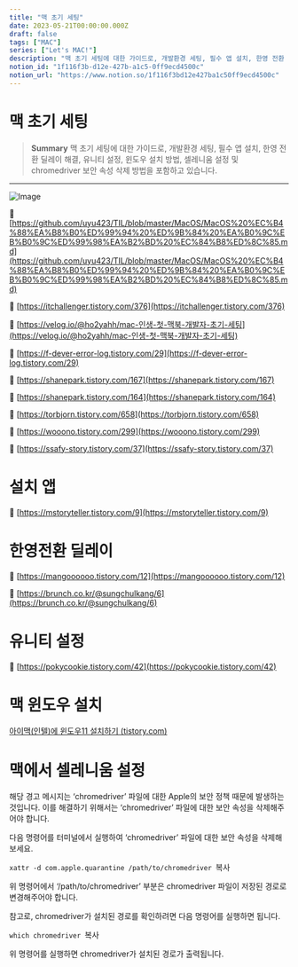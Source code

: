 ```yaml
---
title: "맥 초기 세팅"
date: 2023-05-21T00:00:00.000Z
draft: false
tags: ["MAC"]
series: ["Let's MAC!"]
description: "맥 초기 세팅에 대한 가이드로, 개발환경 세팅, 필수 앱 설치, 한영 전환 딜레이 해결, 유니티 설정, 윈도우 설치 방법, 셀레니움 설정 및 chromedriver 보안 속성 삭제 방법을 포함하고 있습니다."
notion_id: "1f116f3b-d12e-427b-a1c5-0ff9ecd4500c"
notion_url: "https://www.notion.so/1f116f3bd12e427ba1c50ff9ecd4500c"
---
```


# 맥 초기 세팅

> **Summary**
> 맥 초기 세팅에 대한 가이드로, 개발환경 세팅, 필수 앱 설치, 한영 전환 딜레이 해결, 유니티 설정, 윈도우 설치 방법, 셀레니움 설정 및 chromedriver 보안 속성 삭제 방법을 포함하고 있습니다.

---

![Image](https://prod-files-secure.s3.us-west-2.amazonaws.com/09ccd4d5-876c-4bba-bbdf-cc77a0a11257/9e395ecd-6bba-48ef-9653-d126d06066e8/Untitled.png?X-Amz-Algorithm=AWS4-HMAC-SHA256&X-Amz-Content-Sha256=UNSIGNED-PAYLOAD&X-Amz-Credential=ASIAZI2LB466V5LU4ELT%2F20250724%2Fus-west-2%2Fs3%2Faws4_request&X-Amz-Date=20250724T081123Z&X-Amz-Expires=3600&X-Amz-Security-Token=IQoJb3JpZ2luX2VjEAAaCXVzLXdlc3QtMiJIMEYCIQCjgM5Sq749zxzt9BVinzCTPkoL%2B3VgSKlRRxz49w1ehAIhAKsYoTv8guRDYnahnEJ8r%2FngPMEyiCIHZAo9pIn4dURgKv8DCCkQABoMNjM3NDIzMTgzODA1IgyhxWeNQoqRGB4NQSYq3AP49wgqI5zqmYrJdCpXdxullfLKehcLCVIYi0RnkeVF%2B9w04N2EXwKm%2BlBoLN4dzYneGJNy6f5e86hgvWoz4XCunotD2k3J3%2BH1k9HIlPx8KOYFyrZhA3hac%2FwgohQOrxJzaXaBUF5N6EX3N0xmZOzXRU5dVRN%2FbqyZzZo%2BT93l5WBuk5M6qlXy624VMtfD62CVRLU8UykEb%2FsY0Mna%2F1PySkphxwiI5bJB8XQsssMbboLQcl7xaTiwMAcbu4OqEVJBIHI5gr6VPXadg8oRv9QXp8gp44fNv2WAAjyJ4dm4LxoNkrFRajO6GrJ5WgCjo0sXAB01HsAYE3I%2B8Fvp2ZcQHg62wdTNGBQCt%2BTdxpbH4n6TT6FncTdTjuTQqpn8Z4WeGDa1Mx1ufMTviHIf82AjJx2n4cLc96kF%2B%2BTZCA0nAjxSAKqc5FwT9wNSgWQggEqz7FNF5DWccuYYnC1MCu5GJfoN96XDn37VVDqrKd7BNm1pNS7unS5oLHDl0UMIeL2khVMpJGTw46CDYpX3VXNsuRMlECB0%2Bn%2BqxCDdTjNwsz6rGLwuY1M4lFr2Rgh6YIIm18fENexlePLJsflCU4ING9aZznb7j3m%2F7MIeIKMLeCwVPiKrpcJU5h8TcTDczofEBjqkAYa6l9%2F9xlok9bqHDcwLm90BJkFXEdh5ARviiqe5du7gzUCIWXQybXtGIOVIZZL%2FsPkzY7gsoB5r9otNHvJq%2BO%2FCX2GMrA2wxatHwSOAUJ%2Bq2Q0SmoBFnlSrMUZZv%2BboiKTTQ0CMyrkeDKjY7TGqIkXuCpbtsof8y%2FV9M2tTZx4XxlxIWsMNszuOOGNJ9HMbZ9eBqYV5obsuEO0ThALO6cqG%2FRoW&X-Amz-Signature=7e4150dafb8307d76b48d20398836d25742dab47eb94dccb756ed343ac1732ab&X-Amz-SignedHeaders=host&x-amz-checksum-mode=ENABLED&x-id=GetObject)

🔗 [https://github.com/uyu423/TIL/blob/master/MacOS/MacOS%20%EC%B4%88%EA%B8%B0%ED%99%94%20%ED%9B%84%20%EA%B0%9C%EB%B0%9C%ED%99%98%EA%B2%BD%20%EC%84%B8%ED%8C%85.md](https://github.com/uyu423/TIL/blob/master/MacOS/MacOS%20%EC%B4%88%EA%B8%B0%ED%99%94%20%ED%9B%84%20%EA%B0%9C%EB%B0%9C%ED%99%98%EA%B2%BD%20%EC%84%B8%ED%8C%85.md)

🔗 [https://itchallenger.tistory.com/376](https://itchallenger.tistory.com/376)

🔗 [https://velog.io/@ho2yahh/mac-인생-첫-맥북-개발자-초기-세팅](https://velog.io/@ho2yahh/mac-인생-첫-맥북-개발자-초기-세팅)

🔗 [https://f-dever-error-log.tistory.com/29](https://f-dever-error-log.tistory.com/29)

🔗 [https://shanepark.tistory.com/167](https://shanepark.tistory.com/167)

🔗 [https://shanepark.tistory.com/164](https://shanepark.tistory.com/164)

🔗 [https://torbjorn.tistory.com/658](https://torbjorn.tistory.com/658)

🔗 [https://wooono.tistory.com/299](https://wooono.tistory.com/299)

🔗 [https://ssafy-story.tistory.com/37](https://ssafy-story.tistory.com/37)


# 설치 앱

🔗 [https://mstoryteller.tistory.com/9](https://mstoryteller.tistory.com/9)

# 한영전환 딜레이

🔗 [https://mangoooooo.tistory.com/12](https://mangoooooo.tistory.com/12)

🔗 [https://brunch.co.kr/@sungchulkang/6](https://brunch.co.kr/@sungchulkang/6)

# 유니티 설정

🔗 [https://pokycookie.tistory.com/42](https://pokycookie.tistory.com/42)


# 맥 윈도우 설치

[아이맥(인텔)에 윈도우11 설치하기 (tistory.com)](https://ilikeafrica.tistory.com/70)


# 맥에서 셀레니움 설정

해당 경고 메시지는 ‘chromedriver’ 파일에 대한 Apple의 보안 정책 때문에 발생하는 것입니다. 이를 해결하기 위해서는 ‘chromedriver’ 파일에 대한 보안 속성을 삭제해주어야 합니다.

다음 명령어를 터미널에서 실행하여 ‘chromedriver’ 파일에 대한 보안 속성을 삭제해보세요.

`xattr -d com.apple.quarantine /path/to/chromedriver
`복사

위 명령어에서 ‘/path/to/chromedriver’ 부분은 chromedriver 파일이 저장된 경로로 변경해주어야 합니다.

참고로, chromedriver가 설치된 경로를 확인하려면 다음 명령어를 실행하면 됩니다.

`which chromedriver
`복사

위 명령어를 실행하면 chromedriver가 설치된 경로가 출력됩니다.


